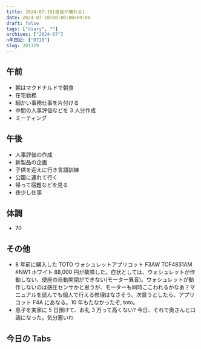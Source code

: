 ```yaml
---
title: 2024-07-18[便座が壊れる]
date: 2024-07-18T00:00:00+09:00
draft: false
tags: ["diary", ""]
archives: ["2024-07"]
n年日記: ["0718"]
slug: 201329
---
```


## 午前

- 朝はマクドナルドで朝食
- 在宅勤務
- 細かい事務仕事を片付ける
- 中間の人事評価などを 3 人分作成
- ミーティング

## 午後

- 人事評価の作成
- 新製品の企画
- 子供を迎えに行き言語訓練
- 公園に連れて行く
- 帰って宿題などを見る
- 夜少し仕事

## 体調

- 70

## その他

- 8 年前に購入した TOTO ウォシュレットアプリコット F3AW TCF4831AM #NW1 ホワイト 88,000 円が故障した。症状としては、ウォシュレットが作動しない、便座の自動開閉ができない(モーター異音)。ウォシュレットが動作しないのは感圧センサかと思うが、モーターも同時ここわれるかなあ？マニュアルを読んでも個人で行える修理はなさそう。次買うとしたら、アプリコット F4A にあなる。10 年もたなかったぞ, toto。
- 息子を実家に 5 日預けて、お礼 3 万って高くない? 今日、それで奥さんと口論になった。気分悪いわ

## 今日の Tabs
